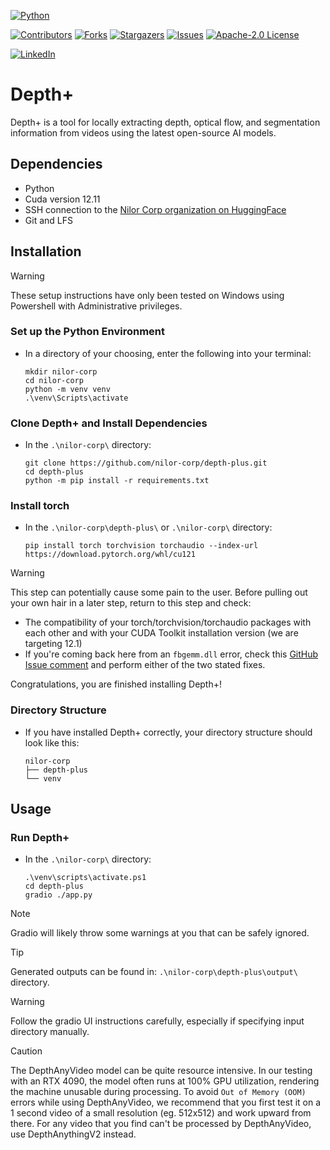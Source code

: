 <!-- PROJECT SHIELDS -->
<!-- REF: https://github.com/othneildrew/Best-README-Template -->
[![Python][python-shield]][python-url]
<!-- TODO: gradio shield and url -->

<!-- GITHUB SHIELDS -->
[![Contributors][contributors-shield]][contributors-url]
[![Forks][forks-shield]][forks-url]
[![Stargazers][stars-shield]][stars-url]
[![Issues][issues-shield]][issues-url]
[![Apache-2.0 License][license-shield]][license-url]
<!-- TODO: github tag version shield and url https://shields.io/badges/git-hub-tag -->

<!-- SOCIAL SHIELDS -->
[![LinkedIn][linkedin-shield]][linkedin-url]
<!-- TODO: x.com shield and url https://shields.io/badges/x-formerly-twitter-url -->
<!-- TODO: instagram shield and url ? -->
<!-- TODO: discord server shield and url https://shields.io/badges/discord -->

<!-- TODO: add Depth+ banner -->

# Depth+
Depth+ is a tool for locally extracting depth, optical flow, and segmentation information from videos using the latest open-source AI models.

<!-- TODO: brag about how Depth+ has already been used to make production-quality work -->

## Dependencies
- Python
- Cuda version 12.11
- SSH connection to the [Nilor Corp organization on HuggingFace](https://huggingface.co/nilor-corp)
- Git and LFS

## Installation
> [!WARNING]
> These setup instructions have only been tested on Windows using Powershell with Administrative privileges.

### Set up the Python Environment
* In a directory of your choosing, enter the following into your terminal:
  ```console
  mkdir nilor-corp
  cd nilor-corp
  python -m venv venv
  .\venv\Scripts\activate
  ```

### Clone Depth+ and Install Dependencies
* In the `.\nilor-corp\` directory:
  ```console
  git clone https://github.com/nilor-corp/depth-plus.git
  cd depth-plus
  python -m pip install -r requirements.txt
  ```

### Install torch
* In the `.\nilor-corp\depth-plus\` or `.\nilor-corp\` directory:
  ```console
  pip install torch torchvision torchaudio --index-url https://download.pytorch.org/whl/cu121
  ```

> [!WARNING]
> This step can potentially cause some pain to the user. Before pulling out your own hair in a later step, return to this step and check:
> - The compatibility of your torch/torchvision/torchaudio packages with each other and with your CUDA Toolkit installation version (we are targeting 12.1)
> - If you're coming back here from an `fbgemm.dll` error, check this [GitHub Issue comment](https://github.com/comfyanonymous/ComfyUI/issues/3703#issuecomment-2253349160) and perform either of the two stated fixes.

Congratulations, you are finished installing Depth+!

### Directory Structure
* If you have installed Depth+ correctly, your directory structure should look like this:
  ```
  nilor-corp
  ├── depth-plus
  └── venv
  ```


## Usage

### Run Depth+
* In the `.\nilor-corp\` directory:
  ```console
  .\venv\scripts\activate.ps1
  cd depth-plus
  gradio ./app.py
  ```
  
> [!NOTE]
> Gradio will likely throw some warnings at you that can be safely ignored.

> [!TIP]
> Generated outputs can be found in: `.\nilor-corp\depth-plus\output\` directory.

> [!WARNING]
> Follow the gradio UI instructions carefully, especially if specifying input directory manually.

> [!CAUTION]
> The DepthAnyVideo model can be quite resource intensive. In our testing with an RTX 4090, the model often runs at 100% GPU utilization, rendering the machine unusable during processing. To avoid `Out of Memory (OOM)` errors while using DepthAnyVideo, we recommend that you first test it on a 1 second video of a small resolution (eg. 512x512) and work upward from there. For any video that you find can't be processed by DepthAnyVideo, use DepthAnythingV2 instead.



<!-- MARKDOWN LINKS & IMAGES -->
<!-- REF: https://github.com/othneildrew/Best-README-Template -->
[contributors-shield]: https://img.shields.io/github/contributors/nilor-corp/depth-plus.svg?style=for-the-badge
[contributors-url]: https://github.com/nilor-corp/depth-plus/graphs/contributors
[forks-shield]: https://img.shields.io/github/forks/nilor-corp/depth-plus.svg?style=for-the-badge
[forks-url]: https://github.com/nilor-corp/depth-plus/network/members
[stars-shield]: https://img.shields.io/github/stars/nilor-corp/depth-plus.svg?style=for-the-badge
[stars-url]: https://github.com/nilor-corp/depth-plus/stargazers
[issues-shield]: https://img.shields.io/github/issues/nilor-corp/depth-plus.svg?style=for-the-badge
[issues-url]: https://github.com/nilor-corp/depth-plus/issues
[license-shield]: https://img.shields.io/github/license/nilor-corp/depth-plus.svg?style=for-the-badge
[license-url]: https://github.com/nilor-corp/depth-plus/blob/main/LICENSE
[linkedin-shield]: https://img.shields.io/badge/-LinkedIn-black.svg?style=for-the-badge&logo=linkedin&colorB=555
[linkedin-url]: https://www.linkedin.com/company/nilor-corp/
<!-- TODO: github tag version shield and url https://shields.io/badges/git-hub-tag -->
<!-- TODO: x.com shield and url https://shields.io/badges/x-formerly-twitter-url -->
<!-- TODO: discord server shield and url https://shields.io/badges/discord -->
[python-shield]: https://img.shields.io/badge/python-3670A0?style=for-the-badge&logo=python&logoColor=ffdd54
[python-url]: https://www.python.org/
<!-- TODO: gradio shield and url -->
